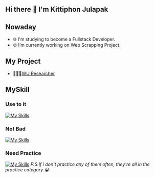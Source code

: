 ## Hi there 👋 I'm Kittiphon Julapak
## Nowaday
- 🌐 I'm studying to become a Fullstack Developer.
- ⚙️ I’m currently working on Web Scrapping Project.
## My Project
- 🧑🏻‍🔬[WU Researcher](https://wu-researcher.web.app/)
## MySkill
### Use to it
  [![My Skills](https://skillicons.dev/icons?i=html,css,bootstrap,js,express,nodejs,postman,mongodb,python,github)](https://skillicons.dev)
### Not Bad
  [![My Skills](https://skillicons.dev/icons?i=react,c,git,mysql,php,regex,raspberrypi,arduino)](https://skillicons.dev)
### Need Practice
  [![My Skills](https://skillicons.dev/icons?i=java,ts)](https://skillicons.dev)
*P.S.If i don't practice any of them often, they're all in the practice category.😭*
<!--
**KittiDJu/KittiDJu** is a ✨ _special_ ✨ repository because its `README.md` (this file) appears on your GitHub profile.

Here are some ideas to get you started:
## Nowaday
- 🔭 I’m currently working on ...
- 🌱 I’m currently learning ...
- 👯 I’m looking to collaborate on ...
- 🤔 I’m looking for help with ...
- 💬 Ask me about ...
- 📫 How to reach me: ...
- 😄 Pronouns: ...
- ⚡ Fun fact: ...
-->
